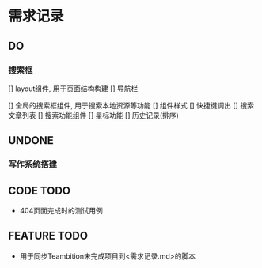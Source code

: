 # 需求记录

## DO

### 搜索框

[] layout组件, 用于页面结构构建
  [] 导航栏

[] 全局的搜索框组件, 用于搜索本地资源等功能
  [] 组件样式
  [] 快捷键调出
  [] 搜索文章列表
  [] 搜索功能组件
  [] 星标功能
  [] 历史记录(排序)

## UNDONE

### 写作系统搭建

## CODE TODO

* 404页面完成时的测试用例

## FEATURE TODO

* 用于同步Teambition未完成项目到<需求记录.md>的脚本